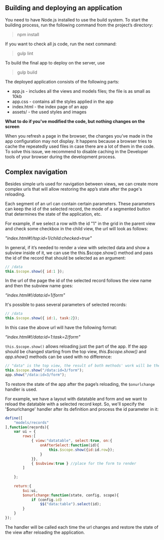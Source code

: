 ## Building and deploying an application

You need to have Node.js installed to use the build system. To start the building process, run the following command from the project’s directory:

> npm install

If you want to check all js code, run the next command:

> gulp lint

To build the final app to deploy on the server, use

> gulp build

The deployed application consists of the following parts:

- app.js -  includes all the views and models files; the file is as small as 10kb
- app.css - contains all the styles applied in the app
- index.html - the index page of an app
- assets/ - the used styles and images

**What to do if you've modified the code, but nothing changes on the screen**

When you refresh a page in the browser, the changes you’ve made in the app configuration may not display. It happens because a browser tries to cache the repeatedly used files in case there are a lot of them in the code.
To solve this issue, we recommend to disable caching in the Developer tools of your browser during the development process.


## Complex navigation

Besides simple urls used for navigation between views, we can create more complex urls that will allow restoring the app’s state after the page's reloading. 

Each segment of an url can contain certain parameters. These parameters can keep the id of the selected record, the mode of a segmented button that determines the state of the application, etc.

For example, if we select a row with the id "1" in the grid in the parent view and check some checkbox in the child view, the url will look as follows: 

*"index.html#!/top:id=1/child:checked=true"*

In general, if it’s needed to render a view with selected data and show a subview inside of it, we can use the this.$scope.show() method and pass the id of the record that should be selected as an argument:

```js
// /data
this.$scope.show({ id:1 });
```
In the url of the page the id of the selected record follows the view name and then the subview name goes:

*“index.html#!/data:id=1/form"*

It's possible to pass several parameters of selected records:

```js
// /data
this.$scope.show({ id:1, task:2});
```

In this case the above url will have the following format:

*“index.html#!/data:id=1:task=2/form"*

`this.$scope.show()` allows  reloading just the part of the app. If the app should be changed starting from the top view, *this.$scope.show()* and *app.show()* methods can be used with no difference:

```js
// "data" is the top view, the result of both methods' work will be the same
this.$scope.show("/data:id=3/form");
app.show("/data:id=3/form");
```
To restore the state of the app after the page’s reloading, the `$onurlchange` handler is used. 

For example, we have a layout with datatable and form and we want to reload the datatable with a selected record kept. So, we'll specify the '$onurlchange' handler after its definition and process the id parameter in it:

```js
define([
    "models/records"
],function(records){
    var ui = {
        rows:[
            { view:"datatable", select:true, on:{
                onAfterSelect:function(id){
                    this.$scope.show({id:id.row});
                }
            }},
            { $subview:true } //place for the form to render
        ]
		
	};
	
	return:{
		$ui:ui,
		$onurlchange:function(state, config, scope){
			if (config.id)
				$$("data:table").select(id);
		}
	}
});
```
The handler will be called each time the url changes and restore the state of the view after reloading the application.